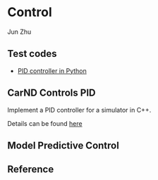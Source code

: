 # Control
Jun Zhu

## Test  codes
- [PID controller in Python](./ToyController)

## CarND Controls PID
Implement a PID controller for a simulator in C++.

Details can be found [here](./CarND-PID-Control-Project)

## Model Predictive Control

## Reference